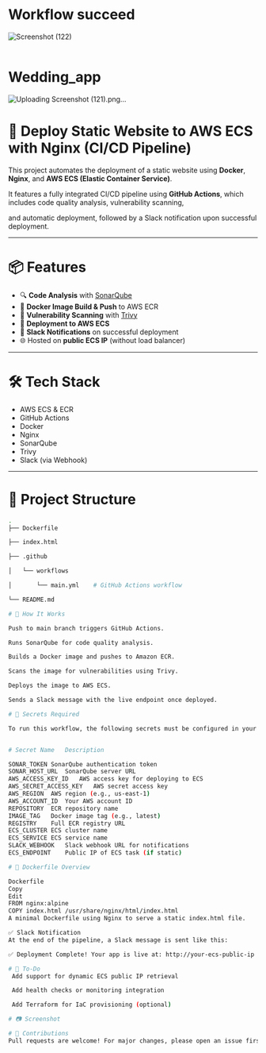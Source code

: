 #  Workflow succeed 
![Screenshot (122)](https://github.com/user-attachments/assets/f8ce0ba3-5852-4e44-bbde-6c56283ad3d0)
<br/>
<br/>





#  Wedding_app 

![Uploading Screenshot (121).png…]()




# 🚀 Deploy Static Website to AWS ECS with Nginx (CI/CD Pipeline)

This project automates the deployment of a static website using **Docker**, **Nginx**, and **AWS ECS (Elastic Container Service)**.

It features a fully integrated CI/CD pipeline using **GitHub Actions**, which includes code quality analysis, vulnerability scanning, 

and automatic deployment, followed by a Slack notification upon successful deployment.

---

# 📦 Features

- 🔍 **Code Analysis** with [SonarQube](https://www.sonarsource.com/products/sonarqube/)
- 🐳 **Docker Image Build & Push** to AWS ECR
- 🔐 **Vulnerability Scanning** with [Trivy](https://aquasecurity.github.io/trivy/)
- 🚢 **Deployment to AWS ECS**
- 📣 **Slack Notifications** on successful deployment
- 🌐 Hosted on **public ECS IP** (without load balancer)

---

# 🛠️ Tech Stack

- AWS ECS & ECR
- GitHub Actions
- Docker
- Nginx
- SonarQube
- Trivy
- Slack (via Webhook)

---

# 📁 Project Structure

```bash
.
├── Dockerfile

├── index.html

├── .github

│   └── workflows

│       └── main.yml    # GitHub Actions workflow

└── README.md

# 🚀 How It Works

Push to main branch triggers GitHub Actions.

Runs SonarQube for code quality analysis.

Builds a Docker image and pushes to Amazon ECR.

Scans the image for vulnerabilities using Trivy.

Deploys the image to AWS ECS.

Sends a Slack message with the live endpoint once deployed.

# 🔐 Secrets Required

To run this workflow, the following secrets must be configured in your GitHub repository:


# Secret Name	Description

SONAR_TOKEN	SonarQube authentication token
SONAR_HOST_URL	SonarQube server URL
AWS_ACCESS_KEY_ID	AWS access key for deploying to ECS
AWS_SECRET_ACCESS_KEY	AWS secret access key
AWS_REGION	AWS region (e.g., us-east-1)
AWS_ACCOUNT_ID	Your AWS account ID
REPOSITORY	ECR repository name
IMAGE_TAG	Docker image tag (e.g., latest)
REGISTRY	Full ECR registry URL
ECS_CLUSTER	ECS cluster name
ECS_SERVICE	ECS service name
SLACK_WEBHOOK	Slack webhook URL for notifications
ECS_ENDPOINT	Public IP of ECS task (if static)

# 🐳 Dockerfile Overview

Dockerfile
Copy
Edit
FROM nginx:alpine
COPY index.html /usr/share/nginx/html/index.html
A minimal Dockerfile using Nginx to serve a static index.html file.

✅ Slack Notification
At the end of the pipeline, a Slack message is sent like this:

✅ Deployment Complete! Your app is live at: http://your-ecs-public-ip

# 📌 To-Do
 Add support for dynamic ECS public IP retrieval

 Add health checks or monitoring integration

 Add Terraform for IaC provisioning (optional)

# 📷 Screenshot

# 🤝 Contributions
Pull requests are welcome! For major changes, please open an issue first to discuss what you would like to change.
